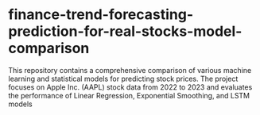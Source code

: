 # finance-trend-forecasting-prediction-for-real-stocks-model-comparison
This repository contains a comprehensive comparison of various machine learning and statistical models for predicting stock prices. The project focuses on Apple Inc. (AAPL) stock data from 2022 to 2023 and evaluates the performance of Linear Regression, Exponential Smoothing, and LSTM models
